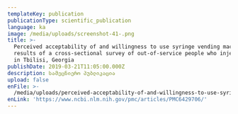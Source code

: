 ```yaml
---
templateKey: publication
publicationType: scientific_publication
language: ka
image: /media/uploads/screenshot-41-.png
title: >-
  Perceived acceptability of and willingness to use syringe vending machines:
  results of a cross-sectional survey of out-of-service people who inject drugs
  in Tbilisi, Georgia
publishDate: 2019-03-21T11:05:00.000Z
description: სამეცნიერო პუბლიკაცია
upload: false
enFile: >-
  /media/uploads/perceived-acceptability-of-and-willingness-to-use-syringe-vending-machines.pdf
enLink: 'https://www.ncbi.nlm.nih.gov/pmc/articles/PMC6429706/'
---
```


